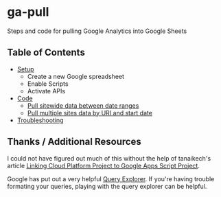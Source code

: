 # ga-pull
Steps and code for pulling Google Analytics into Google Sheets

## Table of Contents
- [Setup](setup.md)
  - Create a new Google spreadsheet
  - Enable Scripts
  - Activate APIs
- [Code](code/)
  - [Pull sitewide data between date ranges](code/sitewide-by-dates.md)
  - [Pull multiple sites data by URI and start date](multiple-sites-by-uri-date.md)
- [Troubleshooting](troubleshooting.md)

## Thanks / Additional Resources

I could not have figured out much of this without the help of tanaikech's article [Linking Cloud Platform Project to Google Apps Script Project](https://tanaikech.github.io/2019/07/05/linking-cloud-platform-project-to-google-apps-script-project/).

Google has put out a very helpful [Query Explorer](https://ga-dev-tools.appspot.com/query-explorer/). If you're having trouble formating your queries, playing with the query explorer can be helpful.

